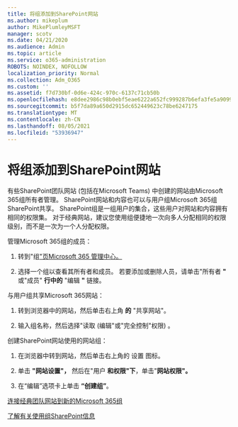 ```yaml
---
title: 将组添加到SharePoint网站
ms.author: mikeplum
author: MikePlumleyMSFT
manager: scotv
ms.date: 04/21/2020
ms.audience: Admin
ms.topic: article
ms.service: o365-administration
ROBOTS: NOINDEX, NOFOLLOW
localization_priority: Normal
ms.collection: Adm_O365
ms.custom: ''
ms.assetid: f7d730bf-0d6e-424c-970c-6137c71cb50b
ms.openlocfilehash: e8dee2986c98b0ebf5eae6222a652fc999287b6efa3fe5a9099134c44dddf670
ms.sourcegitcommit: b5f7da89a650d2915dc652449623c78be6247175
ms.translationtype: MT
ms.contentlocale: zh-CN
ms.lasthandoff: 08/05/2021
ms.locfileid: "53936947"
---
```

# <a name="add-a-group-to-a-sharepoint-site"></a>将组添加到SharePoint网站

有些SharePoint团队网站 (包括在Microsoft Teams) 中创建的网站由Microsoft 365组所有者管理。 SharePoint网站和内容也可以与用户组Microsoft 365组SharePoint共享。 SharePoint组是一组用户的集合，这些用户对网站和内容拥有相同的权限集。 对于经典网站，建议您使用组便捷地一次向多人分配相同的权限级别，而不是一次为一个人分配权限。
  
管理Microsoft 365组的成员：
  
1. 转到"组["页Microsoft 365 管理中心。](https://portal.office.com/adminportal/home#/groups)
    
2. 选择一个组以查看其所有者和成员。 若要添加或删除人员，请单击"所有者 **"** 或"成员" **行中的** "编辑 **"** 链接。 
    
与用户组共享Microsoft 365网站：
  
1. 转到浏览器中的网站，然后单击右上角 **的** "共享网站"。 
    
2. 输入组名称，然后选择"读取 (编辑"或"完全控制"权限) 。
    
创建SharePoint网站使用的网站组：
  
1. 在浏览器中转到网站，然后单击右上角的 设置 图标。
    
2. 单击 **"网站设置"，** 然后在"用户 **和权限"下**，单击"**网站权限"。**
    
3. 在“编辑”选项卡上单击 **“创建组”**。
    
[连接经典团队网站到新的Microsoft 365组](https://go.microsoft.com/fwlink/?linkid=2008654)
  
[了解有关使用组SharePoint信息](https://go.microsoft.com/fwlink/?linkid=874658)
  


